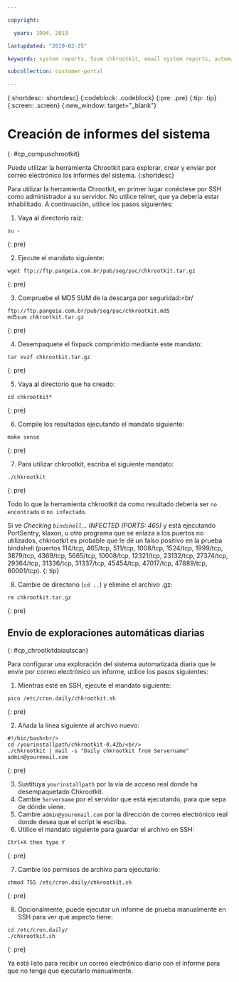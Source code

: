 ```yaml
---

copyright:

  years: 1994, 2019

lastupdated: "2019-02-25"

keywords: system reports, 5sum chkrootkit, email system reports, automated scans 

subcollection: customer-portal

---
```


{:shortdesc: .shortdesc}
{:codeblock: .codeblock}
{:pre: .pre}
{:tip: .tip}
{:screen: .screen}
{:new_window: target="_blank"}

# Creación de informes del sistema
{: #cp_compuschrootkit}

Puede utilizar la herramienta Chrootkit para explorar, crear y enviar por correo electrónico los informes del sistema.
{:shortdesc}

Para utilizar la herramienta Chrootkit, en primer lugar conéctese por SSH como administrador a su servidor. No utilice telnet, que ya debería estar inhabilitado. A continuación, utilice los pasos siguientes:

1. Vaya al directorio raíz:  

  ```
  su -
  ```
  {: pre}

2. Ejecute el mandato siguiente:

  ```
  wget ftp://ftp.pangeia.com.br/pub/seg/pac/chkrootkit.tar.gz
  ```
  {: pre}

3. Compruebe el MD5 SUM de la descarga por seguridad:<br/

  ```
  ftp://ftp.pangeia.com.br/pub/seg/pac/chkrootkit.md5
  md5sum chkrootkit.tar.gz
  ```
  {: pre}

4. Desempaquete el fixpack comprimido mediante este mandato:<br/>

  ```
  tar xvzf chkrootkit.tar.gz
  ```
  {: pre}

5. Vaya al directorio que ha creado:

  ```
  cd chkrootkit*
  ```
  {: pre}

6. Compile los resultados ejecutando el mandato siguiente:

  ```
  make sense
  ```
  {: pre}

7. Para utilizar chkrootkit, escriba el siguiente mandato:

  ```
  ./chkrootkit
  ```
  {: pre}

Todo lo que la herramienta chkrootkit da como resultado debería ser `no encontrado` o `no infectado`.

Si ve *Checking `bindshell`... INFECTED (PORTS: 465)* y está ejecutando PortSentry, klaxon, u otro programa que se enlaza a los puertos no utilizados, chkrootkit es probable que le dé un falso positivo en la prueba bindshell (puertos 114/tcp, 465/tcp, 511/tcp, 1008/tcp, 1524/tcp, 1999/tcp, 3879/tcp, 4369/tcp, 5665/tcp, 10008/tcp, 12321/tcp, 23132/tcp, 27374/tcp, 29364/tcp, 31336/tcp, 31337/tcp, 45454/tcp, 47017/tcp, 47889/tcp, 60001/tcp).
{: tip}

8. Cambie de directorio (`cd ..`) y elimine el archivo .gz:  

  ```
  rm chkrootkit.tar.gz
  ```
  {: pre}

## Envío de exploraciones automáticas diarias
{: #cp_chrootkitdaiautscan}

Para configurar una exploración del sistema automatizada diaria que le envíe por correo electrónico un informe, utilice los pasos siguientes:

1. Mientras esté en SSH, ejecute el mandato siguiente:

  ```
  pico /etc/cron.daily/chkrootkit.sh
  ```
  {: pre}

2. Añada la línea siguiente al archivo nuevo:

  ```
  #!/bin/bash<br/>
  cd /yourinstallpath/chkrootkit-0.42b/<br/>
  ./chkrootkit | mail -s "Daily chkrootkit from Servername" admin@youremail.com
  ```
  {: pre}

3. Sustituya `yourinstallpath` por la vía de acceso real donde ha desempaquetado Chkrootkit.
4. Cambie `Servername` por el servidor que está ejecutando, para que sepa de dónde viene.
5. Cambie `admin@youremail.com` por la dirección de correo electrónico real donde desea que el script le escriba.
6. Utilice el mandato siguiente para guardar el archivo en SSH:

  ```
  Ctrl+X then type Y
  ```
  {: pre}

7. Cambie los permisos de archivo para ejecutarlo:

  ```
  chmod 755 /etc/cron.daily/chkrootkit.sh
  ```
  {: pre}

8.  Opcionalmente, puede ejecutar un informe de prueba manualmente en SSH para ver qué aspecto tiene:

  ```
  cd /etc/cron.daily/
  ./chkrootkit.sh
  ```
  {: pre}

Ya está listo para recibir un correo electrónico diario con el informe para que no tenga que ejecutarlo manualmente.
